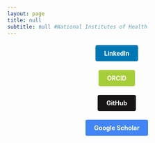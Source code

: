 ```yaml
---
layout: page
title: null
subtitle: null #National Institutes of Health
---
```


<div style="text-align: center; margin-top: 20px;">
    <a href="https://www.linkedin.com/in/wtchu/" target="_blank" style="display: inline-block; padding: 10px 20px; background-color: #0077B5; color: white; text-decoration: none; border-radius: 4px; font-weight: bold;">LinkedIn</a>
</div>

<div style="text-align: center; margin-top: 20px;">
    <a href="https://orcid.org/0000-0001-7818-9139" target="_blank" style="display: inline-block; padding: 10px 20px; background-color: #A6CE39; color: white; text-decoration: none; border-radius: 4px; font-weight: bold;">ORCID</a>
</div>

<div style="text-align: center; margin-top: 20px;">
    <a href="https://scholar.google.com/citations?user=xHsbPqkAAAAJ&hl=en" target="_blank" style="display: inline-block; padding: 10px 20px; background-color: #171515; color: white; text-decoration: none; border-radius: 4px; font-weight: bold;">GitHub</a>
</div>

<div style="text-align: center; margin-top: 20px;">
    <a href="https://scholar.google.com/citations?user=xHsbPqkAAAAJ&hl=en" target="_blank" style="display: inline-block; padding: 10px 20px; background-color: #4285F4; color: white; text-decoration: none; border-radius: 4px; font-weight: bold;">Google Scholar</a>
</div>